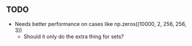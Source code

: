 ## TODO
* Needs better performance on cases like np.zeros((10000, 2, 256, 256, 3))
  * Should it only do the extra thing for sets?
